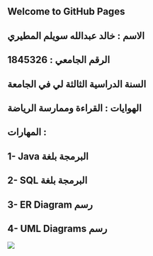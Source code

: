 ## Welcome to GitHub Pages 
## الاسم : خالد عبدالله سويلم المطيري
## الرقم الجامعي : 1845326
## السنة الدراسية الثالثة لي في الجامعة
## الهوايات : القراءة وممارسة الرياضة
## المهارات :
## 1- Java البرمجة بلغة
## 2- SQL البرمجة بلغة 
## 3- ER Diagram رسم   
## 4- UML Diagrams رسم

![](images/Khalid.png)

